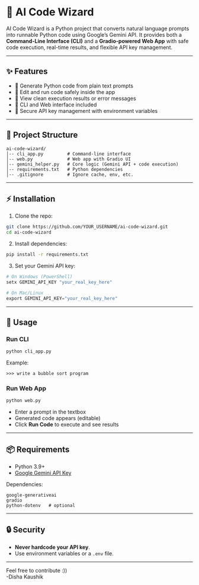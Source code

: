 # 🧙 AI Code Wizard

AI Code Wizard is a Python project that converts natural language prompts into runnable Python code using Google’s Gemini API.
It provides both a **Command-Line Interface (CLI)** and a **Gradio-powered Web App** with safe code execution, real-time results, and flexible API key management.

---

## ✨ Features

* 🔹 Generate Python code from plain text prompts
* 🔹 Edit and run code safely inside the app
* 🔹 View clean execution results or error messages
* 🔹 CLI and Web interface included
* 🔹 Secure API key management with environment variables

---

## 📂 Project Structure

```
ai-code-wizard/
│-- cli_app.py         # Command-line interface
│-- web.py             # Web app with Gradio UI
│-- gemini_helper.py   # Core logic (Gemini API + code execution)
│-- requirements.txt   # Python dependencies
│-- .gitignore         # Ignore cache, env, etc.
```

---

## ⚡ Installation

1. Clone the repo:

```bash
git clone https://github.com/YOUR_USERNAME/ai-code-wizard.git
cd ai-code-wizard
```

2. Install dependencies:

```bash
pip install -r requirements.txt
```

3. Set your Gemini API key:

```powershell
# On Windows (PowerShell)
setx GEMINI_API_KEY "your_real_key_here"

# On Mac/Linux
export GEMINI_API_KEY="your_real_key_here"
```

---

## 🚀 Usage

### Run CLI

```bash
python cli_app.py
```

Example:

```
>>> write a bubble sort program
```

### Run Web App

```bash
python web.py
```

* Enter a prompt in the textbox
* Generated code appears (editable)
* Click **Run Code** to execute and see results

---

## 📦 Requirements

* Python 3.9+
* [Google Gemini API Key](https://ai.google.dev/gemini-api)

Dependencies:

```
google-generativeai
gradio
python-dotenv   # optional
```

---

## 🔒 Security

* **Never hardcode your API key**.
* Use environment variables or a `.env` file.

---

Feel free to contribute :)) <br>
-Disha Kaushik
